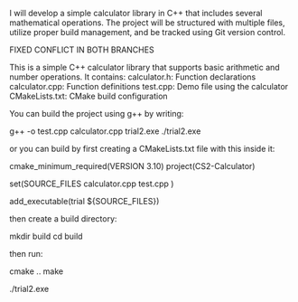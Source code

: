 I will develop a simple calculator library in C++ that includes several mathematical operations. The project will be structured with multiple files, utilize proper build management, and be tracked using Git version control.


FIXED CONFLICT IN BOTH BRANCHES

This is a simple C++ calculator library that supports basic arithmetic and number operations. It contains:
calculator.h: Function declarations
calculator.cpp: Function definitions
test.cpp: Demo file using the calculator
CMakeLists.txt: CMake build configuration

You can build the project using g++ by writing:

g++ -o test.cpp calculator.cpp trial2.exe
./trial2.exe

or you can build by first creating a CMakeLists.txt file with this inside it:

cmake_minimum_required(VERSION 3.10) 
project(CS2-Calculator)

set(SOURCE_FILES 
    calculator.cpp
    test.cpp
)

add_executable(trial  ${SOURCE_FILES})


then create a build directory:

mkdir build
cd build

then run:

cmake ..
make

./trial2.exe


